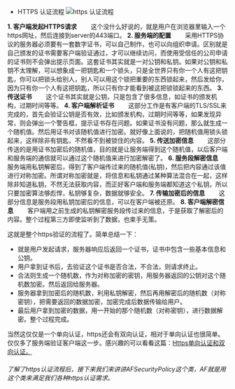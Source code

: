 - HTTPS 认证流程
![https 认证流程](https://upload-images.jianshu.io/upload_images/2959789-6e492103d356ac3c.jpg?imageMogr2/auto-orient/strip%7CimageView2/2/w/1240)


**1\. 客户端发起HTTPS请求**
　　这个没什么好说的，就是用户在浏览器里输入一个https网址，然后连接到server的443端口。
**2\. 服务端的配置**
　　采用HTTPS协议的服务器必须要有一套数字证书，可以自己制作，也可以向组织申请。区别就是自己颁发的证书需要客户端验证通过，才可以继续访问，而使用受信任的公司申请的证书则不会弹出提示页面。这套证书其实就是一对公钥和私钥。如果对公钥和私钥不太理解，可以想象成一把钥匙和一个锁头，只是全世界只有你一个人有这把钥匙，你可以把锁头给别人，别人可以用这个锁把重要的东西锁起来，然后发给你，因为只有你一个人有这把钥匙，所以只有你才能看到被这把锁锁起来的东西。
**3\. 传送证书**
　　这个证书其实就是公钥，只是包含了很多信息，如证书的颁发机构，过期时间等等。
**4\. 客户端解析证书**
　　这部分工作是有客户端的TLS/SSL来完成的，首先会验证公钥是否有效，比如颁发机构，过期时间等等，如果发现异常，则会弹出一个警告框，提示证书存在问题。如果证书没有问题，那么就生成一个随机值。然后用证书对该随机值进行加密。就好像上面说的，把随机值用锁头锁起来，这样除非有钥匙，不然看不到被锁住的内容。
**5\. 传送加密信息**
　　这部分传送的是用证书加密后的随机值，目的就是让服务端得到这个随机值，以后客户端和服务端的通信就可以通过这个随机值来进行加密解密了。
**6\. 服务段解密信息**
　　服务端用私钥解密后，得到了客户端传过来的随机值(私钥)，然后把内容通过该值进行对称加密。所谓对称加密就是，将信息和私钥通过某种算法混合在一起，这样除非知道私钥，不然无法获取内容，而正好客户端和服务端都知道这个私钥，所以只要加密算法够彪悍，私钥够复杂，数据就够安全。
**7\. 传输加密后的信息**
　　这部分信息是服务段用私钥加密后的信息，可以在客户端被还原。
**8\. 客户端解密信息**
　　客户端用之前生成的私钥解密服务段传过来的信息，于是获取了解密后的内容。整个过程第三方即使监听到了数据，也束手无策。

这就是整个https验证的流程了。简单总结一下：

*   就是用户发起请求，服务器响应后返回一个证书，证书中包含一些基本信息和公钥。
*   用户拿到证书后，去验证这个证书是否合法，不合法，则请求终止。
*   合法则生成一个随机数，作为对称加密的密钥，用服务器返回的公钥对这个随机数加密。然后返回给服务器。
*   服务器拿到加密后的随机数，利用私钥解密，然后再用解密后的随机数（对称密钥），把需要返回的数据加密，加密完成后数据传输给用户。
*   最后用户拿到加密的数据，用一开始的那个随机数（对称密钥），进行数据解密。整个过程完成。

当然这仅仅是一个单向认证，https还会有双向认证，相对于单向认证也很简单。仅仅多了服务端验证客户端这一步。感兴趣的可以看看这篇：[Https单向认证和双向认证。](https://link.jianshu.com?t=http://blog.csdn.net/duanbokan/article/details/50847612)

###### 了解了https认证流程后，接下来我们来讲讲AFSecurityPolicy这个类，AF就是用这个类来满足我们各种https认证需求。
